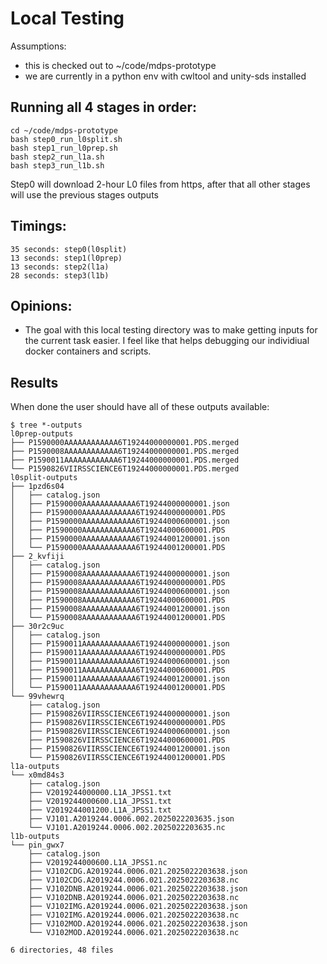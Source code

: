 # Local Testing


Assumptions:
- this is checked out to ~/code/mdps-prototype
- we are currently in a python env with cwltool and unity-sds installed


## Running all 4 stages in order:

```
cd ~/code/mdps-prototype
bash step0_run_l0split.sh
bash step1_run_l0prep.sh
bash step2_run_l1a.sh
bash step3_run_l1b.sh
```

Step0 will download 2-hour L0 files from https, after that all other stages will
use the previous stages outputs

## Timings:
```
35 seconds: step0(l0split)
13 seconds: step1(l0prep)
13 seconds: step2(l1a)
28 seconds: step3(l1b)
```

## Opinions:

- The goal with this local testing directory was to make getting inputs for the
  current task easier. I feel like that helps debugging our individiual docker
  containers and scripts.


## Results

When done the user should have all of these outputs available:

```
$ tree *-outputs
l0prep-outputs
├── P1590000AAAAAAAAAAAA6T19244000000001.PDS.merged
├── P1590008AAAAAAAAAAAA6T19244000000001.PDS.merged
├── P1590011AAAAAAAAAAAA6T19244000000001.PDS.merged
└── P1590826VIIRSSCIENCE6T19244000000001.PDS.merged
l0split-outputs
├── 1pzd6s04
│   ├── catalog.json
│   ├── P1590000AAAAAAAAAAAA6T19244000000001.json
│   ├── P1590000AAAAAAAAAAAA6T19244000000001.PDS
│   ├── P1590000AAAAAAAAAAAA6T19244000600001.json
│   ├── P1590000AAAAAAAAAAAA6T19244000600001.PDS
│   ├── P1590000AAAAAAAAAAAA6T19244001200001.json
│   └── P1590000AAAAAAAAAAAA6T19244001200001.PDS
├── 2_kvfiji
│   ├── catalog.json
│   ├── P1590008AAAAAAAAAAAA6T19244000000001.json
│   ├── P1590008AAAAAAAAAAAA6T19244000000001.PDS
│   ├── P1590008AAAAAAAAAAAA6T19244000600001.json
│   ├── P1590008AAAAAAAAAAAA6T19244000600001.PDS
│   ├── P1590008AAAAAAAAAAAA6T19244001200001.json
│   └── P1590008AAAAAAAAAAAA6T19244001200001.PDS
├── 30r2c9uc
│   ├── catalog.json
│   ├── P1590011AAAAAAAAAAAA6T19244000000001.json
│   ├── P1590011AAAAAAAAAAAA6T19244000000001.PDS
│   ├── P1590011AAAAAAAAAAAA6T19244000600001.json
│   ├── P1590011AAAAAAAAAAAA6T19244000600001.PDS
│   ├── P1590011AAAAAAAAAAAA6T19244001200001.json
│   └── P1590011AAAAAAAAAAAA6T19244001200001.PDS
└── 99vhewrq
    ├── catalog.json
    ├── P1590826VIIRSSCIENCE6T19244000000001.json
    ├── P1590826VIIRSSCIENCE6T19244000000001.PDS
    ├── P1590826VIIRSSCIENCE6T19244000600001.json
    ├── P1590826VIIRSSCIENCE6T19244000600001.PDS
    ├── P1590826VIIRSSCIENCE6T19244001200001.json
    └── P1590826VIIRSSCIENCE6T19244001200001.PDS
l1a-outputs
└── x0md84s3
    ├── catalog.json
    ├── V2019244000000.L1A_JPSS1.txt
    ├── V2019244000600.L1A_JPSS1.txt
    ├── V2019244001200.L1A_JPSS1.txt
    ├── VJ101.A2019244.0006.002.2025022203635.json
    └── VJ101.A2019244.0006.002.2025022203635.nc
l1b-outputs
└── pin_gwx7
    ├── catalog.json
    ├── V2019244000600.L1A_JPSS1.nc
    ├── VJ102CDG.A2019244.0006.021.2025022203638.json
    ├── VJ102CDG.A2019244.0006.021.2025022203638.nc
    ├── VJ102DNB.A2019244.0006.021.2025022203638.json
    ├── VJ102DNB.A2019244.0006.021.2025022203638.nc
    ├── VJ102IMG.A2019244.0006.021.2025022203638.json
    ├── VJ102IMG.A2019244.0006.021.2025022203638.nc
    ├── VJ102MOD.A2019244.0006.021.2025022203638.json
    └── VJ102MOD.A2019244.0006.021.2025022203638.nc

6 directories, 48 files
```
